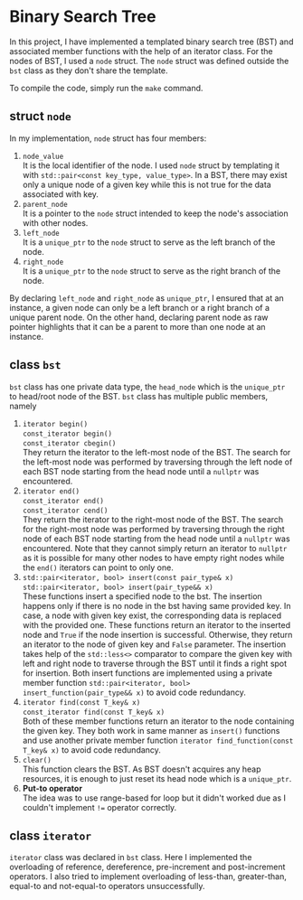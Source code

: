 # Binary Search Tree

In this project, I have implemented a templated binary search tree (BST) and associated member functions with the help of an iterator class. For the nodes of BST, I used a `node` struct. The `node` struct was defined outside the `bst` class as they don't share the template.

To compile the code, simply run the `make` command.

## struct `node`

In my implementation, `node` struct has four members:

1. `node_value`  
   It is the local identifier of the node. I used `node` struct by templating it with `std::pair<const key_type, value_type>`. In a BST, there may exist only a unique node of a given key while this is not true for the data associated with key.
2. `parent_node`  
   It is a pointer to the `node` struct intended to keep the node's association with other nodes.
3. `left_node`  
   It is a `unique_ptr` to the `node` struct to serve as the left branch of the node.
4. `right_node`  
   It is a `unique_ptr` to the `node` struct to serve as the right branch of the node.

By declaring `left_node` and `right_node` as `unique_ptr`, I ensured that at an instance, a given node can only be a left branch or a right branch of a unique parent node. On the other hand, declaring parent node as raw pointer highlights that it can be a parent to more than one node at an instance.

## class `bst`

`bst` class has one private data type, the `head_node` which is the `unique_ptr` to head/root node of the BST. `bst` class has multiple public members, namely

1. `iterator begin()`  
   `const_iterator begin()`  
   `const_iterator cbegin()`  
   They return the iterator to the left-most node of the BST. The search for the left-most node was performed by traversing through the left node of each BST node starting from the head node until a `nullptr` was encountered.
2. `iterator end()`  
   `const_iterator end()`  
   `const_iterator cend()`  
   They return the iterator to the right-most node of the BST. The search for the right-most node was performed by traversing through the right node of each BST node starting from the head node until a `nullptr` was encountered. Note that they cannot simply return an iterator to `nullptr` as it is possible for many other nodes to have empty right nodes while the `end()` iterators can point to only one.
3. `std::pair<iterator, bool> insert(const pair_type& x)`  
   `std::pair<iterator, bool> insert(pair_type&& x)`  
   These functions insert a specified node to the bst. The insertion happens only if there is no node in the bst having same provided key. In case, a node with given key exist, the corresponding data is replaced with the provided one. These functions return an iterator to the inserted node and `True` if the node insertion is successful. Otherwise, they return an iterator to the node of given key and `False` parameter. The insertion takes help of the `std::less<>` comparator to compare the given key with left and right node to traverse through the BST until it finds a right spot for insertion. Both insert functions are implemented using a private member function `std::pair<iterator, bool> insert_function(pair_type&& x)` to avoid code redundancy.
4. `iterator find(const T_key& x)`  
   `const_iterator find(const T_key& x)`  
   Both of these member functions return an iterator to the node containing the given key. They both work in same manner as `insert()` functions and use another private member function `iterator find_function(const T_key& x)` to avoid code redundancy.
5. `clear()`  
   This function clears the BST. As BST doesn't acquires any heap resources, it is enough to just reset its head node which is a `unique_ptr`.
6. **Put-to operator**  
   The idea was to use range-based for loop but it didn't worked due as I couldn't implement `!=` operator correctly.

## class `iterator`

`iterator` class was declared in `bst` class. Here I implemented the overloading of reference, dereference, pre-increment and post-increment operators. I also tried to implement overloading of less-than, greater-than, equal-to and not-equal-to operators unsuccessfully.
